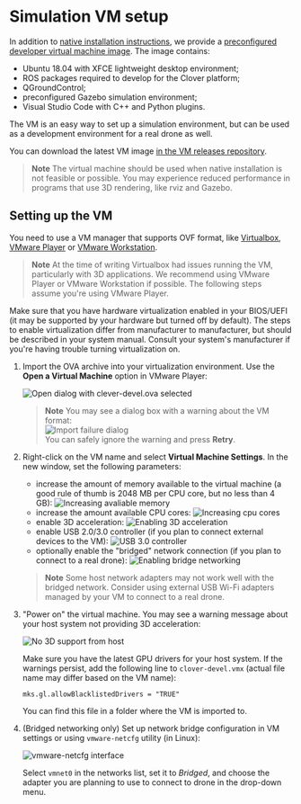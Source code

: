 # Simulation VM setup

In addition to [native installation instructions](simulation_setup_native.md), we provide a [preconfigured developer virtual machine image](https://github.com/CopterExpress/clover_vm/releases). The image contains:

* Ubuntu 18.04 with XFCE lightweight desktop environment;
* ROS packages required to develop for the Clover platform;
* QGroundControl;
* preconfigured Gazebo simulation environment;
* Visual Studio Code with C++ and Python plugins.

The VM is an easy way to set up a simulation environment, but can be used as a development environment for a real drone as well.

You can download the latest VM image [in the VM releases repository](https://github.com/CopterExpress/clover_vm/releases).

> **Note** The virtual machine should be used when native installation is not feasible or possible. You may experience reduced performance in programs that use 3D rendering, like rviz and Gazebo.

## Setting up the VM

You need to use a VM manager that supports OVF format, like [Virtualbox](https://www.virtualbox.org/wiki/Downloads), [VMware Player](https://www.vmware.com/products/workstation-player.html) or [VMware Workstation](https://www.vmware.com/products/workstation-pro.html).

> **Note** At the time of writing Virtualbox had issues running the VM, particularly with 3D applications. We recommend using VMware Player or VMware Workstation if possible. The following steps assume you're using VMware Player.

Make sure that you have hardware virtualization enabled in your BIOS/UEFI (it may be supported by your hardware but turned off by default). The steps to enable virtualization differ from manufacturer to manufacturer, but should be described in your system manual. Consult your system's manufacturer if you're having trouble turning virtualization on.

1. Import the OVA archive into your virtualization environment. Use the **Open a Virtual Machine** option in VMware Player:

    ![Open dialog with clever-devel.ova selected](../assets/simulation_setup_vm/01_import_vm.png)

    > **Note** You may see a dialog box with a warning about the VM format:  
    ![Import failure dialog](../assets/simulation_setup_vm/02_import_failure.png)  
    You can safely ignore the warning and press **Retry**.

2. Right-click on the VM name and select **Virtual Machine Settings**. In the new window, set the following parameters:

    * increase the amount of memory available to the virtual machine (a good rule of thumb is 2048 MB per CPU core, but no less than 4 GB):
    ![Increasing avaliable memory](../assets/simulation_setup_vm/03_max_memory.png)
    * increase the amount available CPU cores:
    ![Increasing cpu cores](../assets/simulation_setup_vm/04_core_count.png)
    * enable 3D acceleration:
    ![Enabling 3D acceleration](../assets/simulation_setup_vm/05_3d_acceleration.png)
    * enable USB 2.0/3.0 controller  (if you plan to connect external devices to the VM):
    ![USB 3.0 controller](../assets/simulation_setup_vm/06_usb_3_0.png)
    * optionally enable the "bridged" network connection (if you plan to connect to a real drone):
    ![Enabling bridge networking](../assets/simulation_setup_vm/07_bridge_networking.png)

    > **Note** Some host network adapters may not work well with the bridged network. Consider using external USB Wi-Fi adapters managed by your VM to connect to a real drone.

3. "Power on" the virtual machine. You may see a warning message about your host system not providing 3D acceleration:

    ![No 3D support from host](../assets/simulation_setup_vm/08_no_3d_acceleration.png)

    Make sure you have the latest GPU drivers for your host system. If the warnings persist, add the following line to `clover-devel.vmx` (actual file name may differ based on the VM name):

    ```
    mks.gl.allowBlacklistedDrivers = "TRUE"
    ```

    You can find this file in a folder where the VM is imported to.

4. (Bridged networking only) Set up network bridge configuration in VM settings or using `vmware-netcfg` utility (in Linux):

    ![vmware-netcfg interface](../assets/simulation_setup_vm/09_netcfg.png)

    Select `vmnet0` in the networks list, set it to *Bridged*, and choose the adapter you are planning to use to connect to drone in the drop-down menu.

